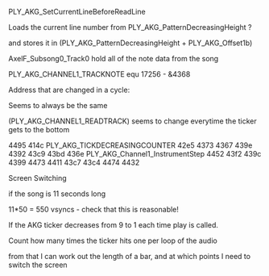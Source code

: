 


PLY_AKG_SetCurrentLineBeforeReadLine

Loads the current line number from PLY_AKG_PatternDecreasingHeight ?

and stores it in (PLY_AKG_PatternDecreasingHeight + PLY_AKG_Offset1b)




AxelF_Subsong0_Track0 hold all of the note data from the song


 PLY_AKG_CHANNEL1_TRACKNOTE equ 17256 - &4368

Address that are changed in a cycle:

Seems to always be the same

(PLY_AKG_CHANNEL1_READTRACK) seems to change everytime the ticker gets to the bottom


4495
414c    PLY_AKG_TICKDECREASINGCOUNTER
42e5
4373
4367
439e
4392
43c9
43bd 
436e    PLY_AKG_Channel1_InstrumentStep
4452
43f2
439c
4399
4473
4411
43c7
43c4
4474
4432


Screen Switching

if the song is 11 seconds long

11*50 = 550 vsyncs - check that this is reasonable!


If the AKG ticker decreases from 9 to 1 each time play is called. 

Count how many times the ticker hits one per loop of the audio

from that I can work out the length of a bar, and at which points I need to switch the screen